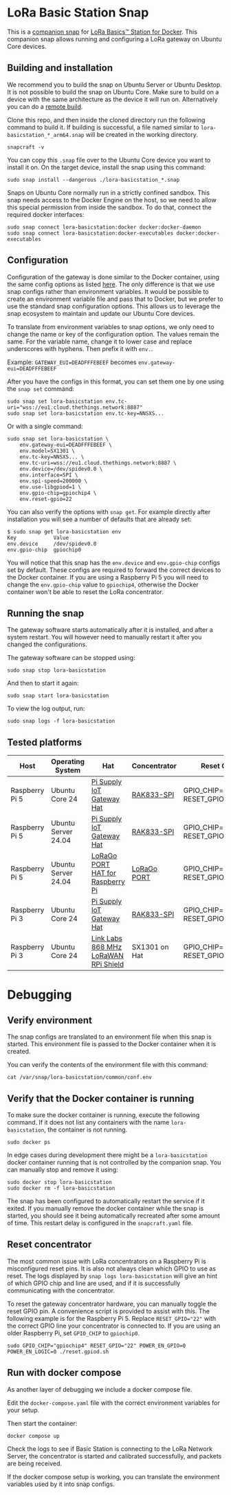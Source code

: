 # LoRa Basic Station Snap

This is a [companion snap](https://ubuntu.com/core/docs/docker-companion-snap) for [LoRa Basics™ Station for Docker](https://github.com/xoseperez/basicstation-docker).
This companion snap allows running and configuring a LoRa gateway on Ubuntu Core devices.

## Building and installation

We recommend you to build the snap on Ubuntu Server or Ubuntu Desktop.
It is not possible to build the snap on Ubuntu Core.
Make sure to build on a device with the same architecture as the device it will run on.
Alternatively you can do a [remote build](https://snapcraft.io/docs/remote-build).

Clone this repo, and then inside the cloned directory run the following command to build it.
If building is successful, a file named similar to `lora-basicstation_*_arm64.snap` will be created in the working directory.

```
snapcraft -v
```

You can copy this `.snap` file over to the Ubuntu Core device you want to install it on.
On the target device, install the snap using this command:

```
sudo snap install --dangerous ./lora-basicstation_*.snap
```

Snaps on Ubuntu Core normally run in a strictly confined sandbox.
This snap needs access to the Docker Engine on the host, so we need to allow this special permission from inside the sandbox.
To do that, connect the required docker interfaces:

```
sudo snap connect lora-basicstation:docker docker:docker-daemon
sudo snap connect lora-basicstation:docker-executables docker:docker-executables
```

## Configuration

Configuration of the gateway is done similar to the Docker container, using the same config options as listed [here](https://github.com/xoseperez/basicstation-docker?tab=readme-ov-file#configure-the-gateway).
The only difference is that we use snap configs rather than environment variables.
It would be possible to create an environment variable file and pass that to Docker, but we prefer to use the standard snap configuration options.
This allows us to leverage the snap ecosystem to maintain and update our Ubuntu Core devices.

To translate from environment variables to snap options, we only need to change the name or key of the configuration option.
The values remain the same.
For the variable name, change it to lower case and replace underscores with hyphens.
Then prefix it with `env.`.

Example:
`GATEWAY_EUI=DEADFFFEBEEF` becomes `env.gateway-eui=DEADFFFEBEEF`

After you have the configs in this format, you can set them one by one using the `snap set` command:

```
sudo snap set lora-basicstation env.tc-uri="wss://eu1.cloud.thethings.network:8887"
sudo snap set lora-basicstation env.tc-key=NNSXS...
```

Or with a single command:

```
sudo snap set lora-basicstation \
    env.gateway-eui=DEADFFFEBEEF \
    env.model=SX1301 \
    env.tc-key=NNSXS... \
    env.tc-uri=wss://eu1.cloud.thethings.network:8887 \
    env.device=/dev/spidev0.0 \
    env.interface=SPI \
    env.spi-speed=200000 \
    env.use-libgpiod=1 \
    env.gpio-chip=gpiochip4 \
    env.reset-gpio=22
```

You can also verify the options with `snap get`.
For example directly after installation you will see a number of defaults that are already set:

```
$ sudo snap get lora-basicstation env
Key            Value
env.device     /dev/spidev0.0
env.gpio-chip  gpiochip0
```

You will notice that this snap has the `env.device` and `env.gpio-chip` configs set by default.
These configs are required to forward the correct devices to the Docker container.
If you are using a Raspberry Pi 5 you will need to change the `env.gpio-chip` value to `gpiochip4`, otherwise the Docker container won't be able to reset the LoRa concentrator.

## Running the snap

The gateway software starts automatically after it is installed, and after a system restart.
You will however need to manually restart it after you changed the configurations.

The gateway software can be stopped using:

```
sudo snap stop lora-basicstation
```

And then to start it again:

```
sudo snap start lora-basicstation
```

To view the log output, run:

```
sudo snap logs -f lora-basicstation
```

## Tested platforms

| Host           | Operating System    | Hat                                                                                                                   | Concentrator                                                                                     | Reset GPIO                        |
| -------------- | ------------------- | --------------------------------------------------------------------------------------------------------------------- | ------------------------------------------------------------------------------------------------ | --------------------------------- |
| Raspberry Pi 5 | Ubuntu Core 24      | [Pi Supply IoT Gateway Hat](https://uk.pi-supply.com/products/iot-lora-gateway-hat-for-raspberry-pi)                  | [RAK833-SPI](https://www.rakwireless.com/en-us/products/lpwan-gateways-and-concentrators/rak833) | GPIO_CHIP=gpiochip4 RESET_GPIO=22 |
| Raspberry Pi 5 | Ubuntu Server 24.04 | [Pi Supply IoT Gateway Hat](https://uk.pi-supply.com/products/iot-lora-gateway-hat-for-raspberry-pi)                  | [RAK833-SPI](https://www.rakwireless.com/en-us/products/lpwan-gateways-and-concentrators/rak833) | GPIO_CHIP=gpiochip4 RESET_GPIO=22 |
| Raspberry Pi 5 | Ubuntu Server 24.04 | [LoRaGo PORT HAT for Raspberry Pi](https://sandboxelectronics.com/?product=lorago-port-multi-channel-lorawan-gateway) | [LoRaGo PORT](https://sandboxelectronics.com/?p=2669)                                            | GPIO_CHIP=gpiochip4 RESET_GPIO=25 |
| Raspberry Pi 3 | Ubuntu Core 24      | [Pi Supply IoT Gateway Hat](https://uk.pi-supply.com/products/iot-lora-gateway-hat-for-raspberry-pi)                  | [RAK833-SPI](https://www.rakwireless.com/en-us/products/lpwan-gateways-and-concentrators/rak833) | GPIO_CHIP=gpiochip0 RESET_GPIO=22 |
| Raspberry Pi 3 | Ubuntu Core 24      | [Link Labs 868 MHz LoRaWAN RPi Shield](https://www.amazon.co.uk/868-MHz-LoRaWAN-RPi-Shield/dp/B01G7G54O2)             | SX1301 on Hat                                                                                    | GPIO_CHIP=gpiochip0 RESET_GPIO=5  |

# Debugging

## Verify environment

The snap configs are translated to an environment file when this snap is started.
This environment file is passed to the Docker container when it is created.

You can verify the contents of the environment file with this command:

```
cat /var/snap/lora-basicstation/common/conf.env
```

## Verify that the Docker container is running

To make sure the docker container is running, execute the following command.
If it does not list any containers with the name `lora-basicstation`, the container is not running.

```
sudo docker ps
```

In edge cases during development there might be a `lora-basicstation` docker container running that is not controlled by the companion snap.
You can manually stop and remove it using:

```
sudo docker stop lora-basicstation
sudo docker rm -f lora-basicstation
```

The snap has been configured to automatically restart the service if it exited.
If you manually remove the docker container while the snap is started, you should see it being automatically recreated after some amount of time.
This restart delay is configured in the `snapcraft.yaml` file.

## Reset concentrator

The most common issue with LoRa concentrators on a Raspberry Pi is misconfigured reset pins.
It is also not always clean which GPIO to use as reset.
The logs displayed by `snap logs lora-basicstation` will give an hint of which GPIO chip and line are used, and if it is successfully communicating with the concentrator.

To reset the gateway concentrator hardware, you can manually toggle the reset GPIO pin.
A convenience script is provided to assist with this.
The following example is for the Raspberry Pi 5.
Replace `RESET_GPIO="22"` with the correct GPIO line your concentrator is connected to.
If you are using an older Raspberry Pi, set `GPIO_CHIP` to `gpiochip0`.

```
sudo GPIO_CHIP="gpiochip4" RESET_GPIO="22" POWER_EN_GPIO=0 POWER_EN_LOGIC=0 ./reset.gpiod.sh
```

## Run with docker compose

As another layer of debugging we include a docker compose file.

Edit the `docker-compose.yaml` file with the correct environment variables for your setup.

Then start the container:

```
docker compose up
```

Check the logs to see if Basic Station is connecting to the LoRa Network Server,
the concentrator is started and calibrated successfully,
and packets are being received.

If the docker compose setup is working, you can translate the environment variables used by it into snap configs.
